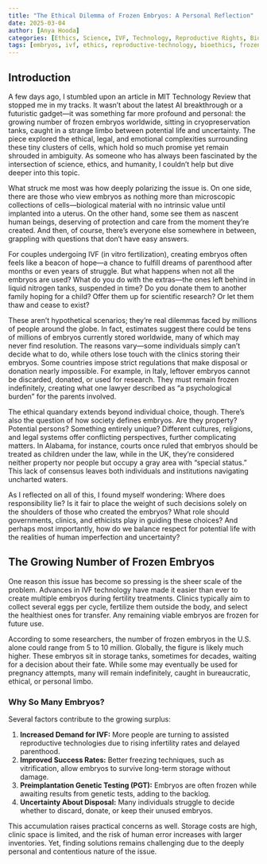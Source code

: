 ```yaml
---
title: "The Ethical Dilemma of Frozen Embryos: A Personal Reflection"
date: 2025-03-04
author: [Anya Hooda]
categories: [Ethics, Science, IVF, Technology, Reproductive Rights, Bioethics]
tags: [embryos, ivf, ethics, reproductive-technology, bioethics, frozen-embryos, science-and-society]
---
```


## Introduction
A few days ago, I stumbled upon an article in MIT Technology Review that stopped me in my tracks. It wasn’t about the latest AI breakthrough or a futuristic gadget—it was something far more profound and personal: the growing number of frozen embryos worldwide, sitting in cryopreservation tanks, caught in a strange limbo between potential life and uncertainty. The piece explored the ethical, legal, and emotional complexities surrounding these tiny clusters of cells, which hold so much promise yet remain shrouded in ambiguity. As someone who has always been fascinated by the intersection of science, ethics, and humanity, I couldn’t help but dive deeper into this topic.

What struck me most was how deeply polarizing the issue is. On one side, there are those who view embryos as nothing more than microscopic collections of cells—biological material with no intrinsic value until implanted into a uterus. On the other hand, some see them as nascent human beings, deserving of protection and care from the moment they’re created. And then, of course, there’s everyone else somewhere in between, grappling with questions that don’t have easy answers.

For couples undergoing IVF (in vitro fertilization), creating embryos often feels like a beacon of hope—a chance to fulfill dreams of parenthood after months or even years of struggle. But what happens when not all the embryos are used? What do you do with the extras—the ones left behind in liquid nitrogen tanks, suspended in time? Do you donate them to another family hoping for a child? Offer them up for scientific research? Or let them thaw and cease to exist?

These aren’t hypothetical scenarios; they’re real dilemmas faced by millions of people around the globe. In fact, estimates suggest there could be tens of millions of embryos currently stored worldwide, many of which may never find resolution. The reasons vary—some individuals simply can’t decide what to do, while others lose touch with the clinics storing their embryos. Some countries impose strict regulations that make disposal or donation nearly impossible. For example, in Italy, leftover embryos cannot be discarded, donated, or used for research. They must remain frozen indefinitely, creating what one lawyer described as “a psychological burden” for the parents involved.

The ethical quandary extends beyond individual choice, though. There’s also the question of how society defines embryos. Are they property? Potential persons? Something entirely unique? Different cultures, religions, and legal systems offer conflicting perspectives, further complicating matters. In Alabama, for instance, courts once ruled that embryos should be treated as children under the law, while in the UK, they’re considered neither property nor people but occupy a gray area with “special status.” This lack of consensus leaves both individuals and institutions navigating uncharted waters.

As I reflected on all of this, I found myself wondering: Where does responsibility lie? Is it fair to place the weight of such decisions solely on the shoulders of those who created the embryos? What role should governments, clinics, and ethicists play in guiding these choices? And perhaps most importantly, how do we balance respect for potential life with the realities of human imperfection and uncertainty?

## The Growing Number of Frozen Embryos
One reason this issue has become so pressing is the sheer scale of the problem. Advances in IVF technology have made it easier than ever to create multiple embryos during fertility treatments. Clinics typically aim to collect several eggs per cycle, fertilize them outside the body, and select the healthiest ones for transfer. Any remaining viable embryos are frozen for future use. 

According to some researchers, the number of frozen embryos in the U.S. alone could range from 5 to 10 million. Globally, the figure is likely much higher. These embryos sit in storage tanks, sometimes for decades, waiting for a decision about their fate. While some may eventually be used for pregnancy attempts, many will remain indefinitely, caught in bureaucratic, ethical, or personal limbo.

### Why So Many Embryos?
Several factors contribute to the growing surplus:
1. **Increased Demand for IVF:** More people are turning to assisted reproductive technologies due to rising infertility rates and delayed parenthood.
2. **Improved Success Rates:** Better freezing techniques, such as vitrification, allow embryos to survive long-term storage without damage.
3. **Preimplantation Genetic Testing (PGT):** Embryos are often frozen while awaiting results from genetic tests, adding to the backlog.
4. **Uncertainty About Disposal:** Many individuals struggle to decide whether to discard, donate, or keep their unused embryos.

This accumulation raises practical concerns as well. Storage costs are high, clinic space is limited, and the risk of human error increases with larger inventories. Yet, finding solutions remains challenging due to the deeply personal and contentious nature of the issue.

